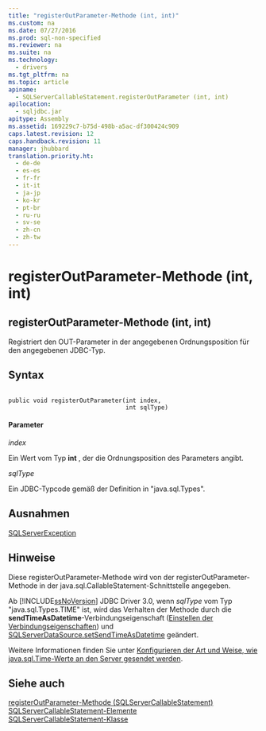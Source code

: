 ```yaml
---
title: "registerOutParameter-Methode (int, int)"
ms.custom: na
ms.date: 07/27/2016
ms.prod: sql-non-specified
ms.reviewer: na
ms.suite: na
ms.technology: 
  - drivers
ms.tgt_pltfrm: na
ms.topic: article
apiname: 
  - SQLServerCallableStatement.registerOutParameter (int, int)
apilocation: 
  - sqljdbc.jar
apitype: Assembly
ms.assetid: 169229c7-b75d-498b-a5ac-df300424c909
caps.latest.revision: 12
caps.handback.revision: 11
manager: jhubbard
translation.priority.ht: 
  - de-de
  - es-es
  - fr-fr
  - it-it
  - ja-jp
  - ko-kr
  - pt-br
  - ru-ru
  - sv-se
  - zh-cn
  - zh-tw
---
```

# registerOutParameter-Methode (int, int)
    
## registerOutParameter\-Methode \(int, int\)  
 Registriert den OUT\-Parameter in der angegebenen Ordnungsposition für den angegebenen JDBC\-Typ.  
  
## Syntax  
  
```  
  
public void registerOutParameter(int index,  
                                 int sqlType)  
```  
  
#### Parameter  
 *index*  
  
 Ein Wert vom Typ **int** , der die Ordnungsposition des Parameters angibt.  
  
 *sqlType*  
  
 Ein JDBC\-Typcode gemäß der Definition in "java.sql.Types".  
  
## Ausnahmen  
 [SQLServerException](../content/SQLServerException-Class.md)  
  
## Hinweise  
 Diese registerOutParameter\-Methode wird von der registerOutParameter\-Methode in der java.sql.CallableStatement\-Schnittstelle angegeben.  
  
 Ab [!INCLUDE[ssNoVersion](../content/includes/ssNoVersion_md.md)] JDBC Driver 3.0, wenn *sqlType* vom Typ "java.sql.Types.TIME" ist, wird das Verhalten der Methode durch die **sendTimeAsDatetime**\-Verbindungseigenschaft \([Einstellen der Verbindungseigenschaften](../content/Setting-the-Connection-Properties.md)\) und [SQLServerDataSource.setSendTimeAsDatetime](../content/setSendTimeAsDatetime-Method--SQLServerDataSource-.md) geändert.  
  
 Weitere Informationen finden Sie unter [Konfigurieren der Art und Weise, wie java.sql.Time-Werte an den Server gesendet werden](../content/Configuring-How-java.sql.Time-Values-are-Sent-to-the-Server.md).  
  
## Siehe auch  
 [registerOutParameter-Methode &#40;SQLServerCallableStatement&#41;](../content/registerOutParameter-Method--SQLServerCallableStatement-.md)   
 [SQLServerCallableStatement-Elemente](../content/SQLServerCallableStatement-Members.md)   
 [SQLServerCallableStatement-Klasse](../content/SQLServerCallableStatement-Class.md)  
  
  